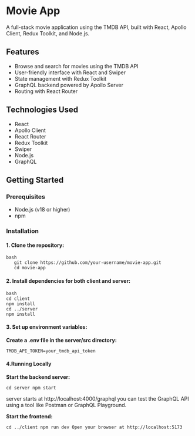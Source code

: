 # Movie App

A full-stack movie application using the TMDB API, built with React, Apollo Client, Redux Toolkit, and Node.js.

## Features

- Browse and search for movies using the TMDB API
- User-friendly interface with React and Swiper
- State management with Redux Toolkit
- GraphQL backend powered by Apollo Server
- Routing with React Router

## Technologies Used

- React
- Apollo Client
- React Router
- Redux Toolkit
- Swiper
- Node.js
- GraphQL

## Getting Started

### Prerequisites

- Node.js (v18 or higher)
- npm

### Installation

#### 1. Clone the repository:
```
bash
   git clone https://github.com/your-username/movie-app.git
   cd movie-app
```
#### 2. Install dependencies for both client and server:

```
bash
cd client
npm install
cd ../server
npm install
```

#### 3. Set up environment variables:

**Create a .env file in the server/src directory:**

`TMDB_API_TOKEN=your_tmdb_api_token
`

#### 4.Running Locally 

**Start the backend server:**

`cd server
npm start`

server starts at http://localhost:4000/graphql
you can test the GraphQL API using a tool like Postman or GraphQL Playground.

**Start the frontend:**


`cd ../client
npm run dev
Open your browser at http://localhost:5173`


